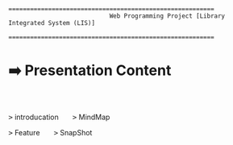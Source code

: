                                    =========================================================
		                        Web Programming Project [Library Integrated System (LIS)]
		                        =========================================================
 
 #  :arrow_right: Presentation Content
 #
 <br>
  <kbd>></kbd> introducation
  						&nbsp; &nbsp; &nbsp;  <kbd>></kbd> MindMap <br>

  <kbd>></kbd> Feature
  						&nbsp; &nbsp; &nbsp;  <kbd>></kbd> SnapShot
<br>


